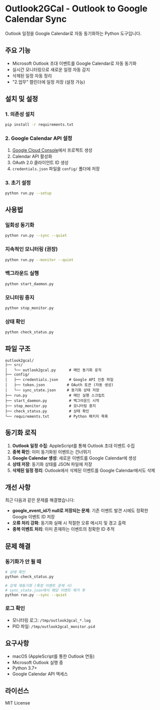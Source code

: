 # Outlook2GCal - Outlook to Google Calendar Sync

Outlook 일정을 Google Calendar로 자동 동기화하는 Python 도구입니다.

## 주요 기능

- Microsoft Outlook 초대 이벤트를 Google Calendar로 자동 동기화
- 실시간 모니터링으로 새로운 일정 자동 감지
- 삭제된 일정 자동 정리
- "2.업무" 캘린더에 일정 저장 (설정 가능)

## 설치 및 설정

### 1. 의존성 설치
```bash
pip install -r requirements.txt
```

### 2. Google Calendar API 설정
1. [Google Cloud Console](https://console.cloud.google.com/)에서 프로젝트 생성
2. Calendar API 활성화
3. OAuth 2.0 클라이언트 ID 생성
4. `credentials.json` 파일을 `config/` 폴더에 저장

### 3. 초기 설정
```bash
python run.py --setup
```

## 사용법

### 일회성 동기화
```bash
python run.py --sync --quiet
```

### 지속적인 모니터링 (권장)
```bash
python run.py --monitor --quiet
```

### 백그라운드 실행
```bash
python start_daemon.py
```

### 모니터링 중지
```bash
python stop_monitor.py
```

### 상태 확인
```bash
python check_status.py
```

## 파일 구조

```
outlook2gcal/
├── src/
│   └── outlook2gcal.py      # 메인 동기화 로직
├── config/
│   ├── credentials.json     # Google API 인증 파일
│   ├── token.json          # OAuth 토큰 (자동 생성)
│   └── sync_state.json     # 동기화 상태 저장
├── run.py                   # 메인 실행 스크립트
├── start_daemon.py          # 백그라운드 시작
├── stop_monitor.py          # 모니터링 중지
├── check_status.py          # 상태 확인
└── requirements.txt         # Python 패키지 목록
```

## 동기화 로직

1. **Outlook 일정 수집**: AppleScript를 통해 Outlook 초대 이벤트 수집
2. **중복 확인**: 이미 동기화된 이벤트는 건너뛰기
3. **Google Calendar 생성**: 새로운 이벤트를 Google Calendar에 생성
4. **상태 저장**: 동기화 상태를 JSON 파일에 저장
5. **삭제된 일정 정리**: Outlook에서 삭제된 이벤트를 Google Calendar에서도 삭제

## 개선 사항

최근 다음과 같은 문제를 해결했습니다:

- **google_event_id가 null로 저장되는 문제**: 기존 이벤트 발견 시에도 정확한 Google 이벤트 ID 저장
- **오류 처리 강화**: 동기화 실패 시 적절한 오류 메시지 및 경고 출력
- **중복 이벤트 처리**: 이미 존재하는 이벤트의 정확한 ID 추적

## 문제 해결

### 동기화가 안 될 때
```bash
# 상태 확인
python check_status.py

# 강제 재동기화 (특정 이벤트 문제 시)
# sync_state.json에서 해당 이벤트 제거 후
python run.py --sync --quiet
```

### 로그 확인
- 모니터링 로그: `/tmp/outlook2gcal_*.log`
- PID 파일: `/tmp/outlook2gcal_monitor.pid`

## 요구사항

- macOS (AppleScript를 통한 Outlook 연동)
- Microsoft Outlook 실행 중
- Python 3.7+
- Google Calendar API 액세스

## 라이선스

MIT License